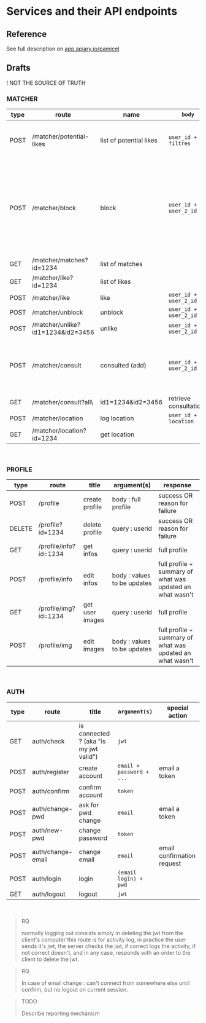 Services and their API endpoints
================================

## Reference
See full description on [app.apiary.io/pamicel](https://app.apiary.io/matchaprofile)

## Drafts
! NOT THE SOURCE OF TRUTH

### MATCHER
| type | route                             | name                    | `body`                 | reponse          | details                                                                                     |
|------|-----------------------------------|-------------------------|------------------------|------------------|---------------------------------------------------------------------------------------------|
| POST | /matcher/potential-likes          | list of potential likes | `user_id + filtres`    | list of profiles | tell me who I am am interested in                                                           |
| POST | /matcher/block                    | block                   | `user_id + user_2_id ` | success/failure  | checks for previous block and if none exist, create a "user1 blocked user2" token in the db |
| GET  | /matcher/matches?id=1234          | list of matches         |                        | list of profiles |                                                                                             |
| GET  | /matcher/like?id=1234             | list of likes           |                        | list of profiles |                                                                                             |
| POST | /matcher/like                     | like                    | `user_id + user_2_id ` | success/failure  | -- TODO                                                                                     |
| POST | /matcher/unblock                  | unblock                 | `user_id + user_2_id ` | success/failure  | -- TODO                                                                                     |
| POST | /matcher/unlike?id1=1234&id2=3456 | unlike                  | `user_id + user_2_id ` | success/failure  | -- TODO                                                                                     |
| POST | /matcher/consult                  | consulted (add)         | `user_id + user_2_id ` | success/failure  | logs a "user1 consulted user2's profile" token to the db                                    |
| GET  | /matcher/consult?all\             | id1=1234&id2=3456       | retrieve consultations |                  | list of profiles                                                                            |
| POST | /matcher/location                 | log location            | `user_id + location`   | success/failure  |                                                                                             |
| GET  | /matcher/location?id=1234         | get location            |                        | location         |                                                                                             |

<br>

### PROFILE
| type   | route                 | title           | argument(s)                 | response                                                  |
|--------|-----------------------|-----------------|-----------------------------|-----------------------------------------------------------|
| POST   | /profile              | create profile  | body : full profile         | success OR reason for failure                             |
| DELETE | /profile?id=1234      | delete profile  | query : userid              | success OR reason for failure                             |
| GET    | /profile/info?id=1234 | get infos       | query : userid              | full profile                                              |
| POST   | /profile/info         | edit infos      | body : values to be updates | full profile + summary of what was updated an what wasn't |
| GET    | /profile/img?id=1234  | get user images | query : userid              | full profile                                              |
| POST   | /profile/img          | edit images     | body : values to be updates | full profile + summary of what was updated an what wasn't |

<br>

### AUTH
| type | route             | title                                  | ` argument(s) `            | special action             |
|------|-------------------|----------------------------------------|----------------------------|----------------------------|
| GET  | auth/check        | is connected ? (aka "is my jwt valid") | ` jwt `                    |                            |
| POST | auth/register     | create account                         | ` email + password + ... ` | email a token              |
| POST | auth/confirm      | confirm account                        | ` token `                  |                            |
| POST | auth/change-pwd   | ask for pwd change                     | ` email `                  | email a token              |
| POST | auth/new-pwd      | change password                        | ` token `                  |                            |
| POST | auth/change-email | change email                           | ` email `                  | email confirmation request |
| POST | auth/login        | login                                  | ` (email login) + pwd `    |                            |
| GET  | auth/logout       | logout                                 | ` jwt `                    |                            |

<br>


> RQ
>
> normally logging out consists simply in deleting the jwt from the client's computer
> this route is for activity log, in practice the user sends it's jwt, the server checks the
> jwt, if correct logs the activity, if not correct doesn't, and in any case, responds with an
> order to the client to delete the jwt.

> RQ
>
> In case of email change : can't connect from somewhere else until confirm, but no logout on current session.

> TODO
>
> Describe reporting mechanism
